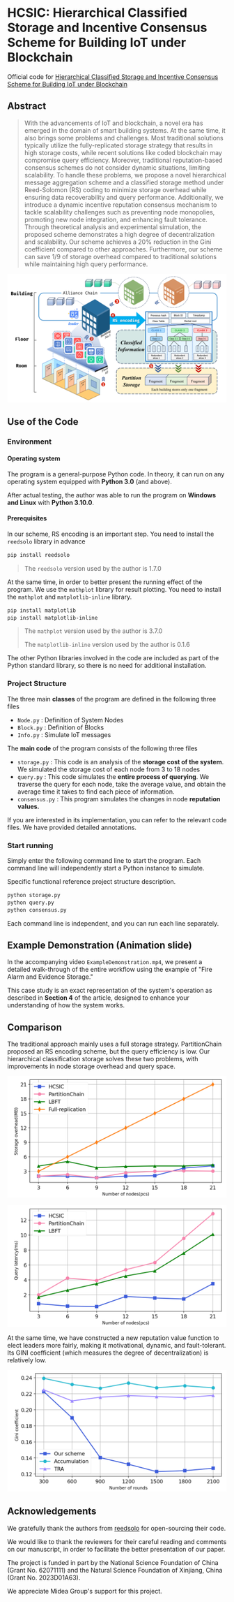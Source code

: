 # HCSIC: Hierarchical Classified Storage and Incentive Consensus Scheme for Building IoT under Blockchain

Official code for [Hierarchical Classified Storage and Incentive Consensus Scheme for Building IoT under Blockchain](https://anonymous.4open.science/r/HCSIC/)

## Abstract

> With the advancements of IoT and blockchain, a novel era has emerged in the domain of smart building systems. At the same time, it also brings some problems and challenges. Most traditional solutions typically utilize the fully-replicated storage strategy that results in high storage costs, while recent solutions like coded blockchain may compromise query efficiency. Moreover, traditional reputation-based consensus schemes do not consider dynamic situations, limiting scalability. To handle these problems, we propose a novel hierarchical message aggregation scheme and a classified storage method under Reed-Solomon (RS) coding to minimize storage overhead while ensuring data recoverability and query performance. Additionally, we introduce a dynamic incentive reputation consensus mechanism to tackle scalability challenges such as preventing node monopolies, promoting new node integration, and enhancing fault tolerance. Through theoretical analysis and experimental simulation, the proposed scheme demonstrates a high degree of decentralization and scalability. Our scheme achieves a 20% reduction in the Gini coefficient compared to other approaches. Furthermore, our scheme can save 1/9 of storage overhead compared to traditional solutions while maintaining high query performance.

![img](./README_IMG/MainPic.png)

## Use of the Code

### Environment

#### Operating system

The program is a general-purpose Python code. In theory, it can run on any operating system equipped with **Python 3.0** (and above). 

After actual testing, the author was able to run the program on **Windows and Linux** with **Python 3.10.0**.

#### Prerequisites

In our scheme, RS encoding is an important step. You need to install the `reedsolo` library in advance

```bash
pip install reedsolo 
```

> The `reedsolo` version used by the author is 1.7.0

At the same time, in order to better present the running effect of the program. We use the `mathplot` library for result plotting. You need to install the `mathplot` and `matplotlib-inline` library.

```bash
pip install matplotlib 
pip install matplotlib-inline
```

> The `mathplot` version used by the author is 3.7.0
>
> The `matplotlib-inline` version used by the author is 0.1.6

The other Python libraries involved in the code are included as part of the Python standard library, so there is no need for additional installation.

### Project Structure

The three main **classes** of the program are defined in the following three files

* `Node.py` : Definition of System Nodes
* `Block.py` : Definition of Blocks
* `Info.py` : Simulate IoT messages

The **main code** of the program consists of the following three files

* `storage.py` : This code is an analysis of the **storage cost of the system**. We simulated the storage cost of each node from 3 to 18 nodes
* `query.py` : This code simulates the **entire process of querying**. We traverse the query for each node, take the average value, and obtain the average time it takes to find each piece of information.
* `consensus.py` : This program simulates the changes in node **reputation values.**

If you are interested in its implementation, you can refer to the relevant code files. We have provided detailed annotations.

### Start running

Simply enter the following command line to start the program. Each command line will independently start a Python instance to simulate. 

Specific functional reference project structure description.

```bash
python storage.py
python query.py
python consensus.py
```

Each command line is independent, and you can run each line separately.

## Example Demonstration (Animation slide)

In the accompanying video `ExampleDemonstration.mp4`, we present a detailed walk-through of the entire workflow using the example of "Fire Alarm and Evidence Storage." 

This case study is an exact representation of the system's operation as described in **Section 4** of the article, designed to enhance your understanding of how the system works. 

## Comparison

The traditional approach mainly uses a full storage strategy. PartitionChain proposed an RS encoding scheme, but the query efficiency is low. Our hierarchical classification storage solves these two problems, with improvements in node storage overhead and query space.

![img](./README_IMG/StorageCost.png)

![img](./README_IMG/QueryLatency.png)

At the same time, we have constructed a new reputation value function to elect leaders more fairly, making it motivational, dynamic, and fault-tolerant. Its GINI coefficient (which measures the degree of decentralization) is relatively low.

![img](./README_IMG/GINI.png)

## Acknowledgements

We gratefully thank the authors from [reedsolo](https://pypi.org/project/reedsolo/) for open-sourcing their code.

We would like to thank the reviewers for their careful reading and comments on our manuscript, in order to facilitate the better presentation of our paper.

The project is funded in part by the National Science Foundation of China (Grant No. 62071111) and the Natural Science Foundation of Xinjiang, China (Grant No. 2023D01A63).

We appreciate Midea Group's support for this project.
